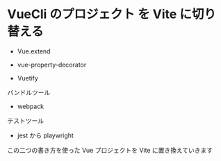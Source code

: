 # VueCli のプロジェクト を Vite に切り替える

- Vue.extend
- vue-property-decorator

- Vuetify

バンドルツール

- webpack

テストツール

- jest から playwright

この二つの書き方を使った Vue プロジェクトを Vite に置き換えていきます
